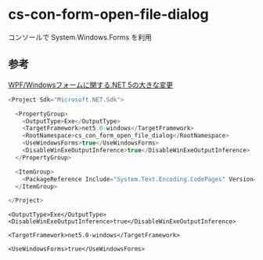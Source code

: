 # cs-con-form-open-file-dialog
コンソールで System.Windows.Forms を利用

## 参考
[WPF/Windowsフォームに関する.NET 5の大きな変更](https://www.infoq.com/jp/news/2021/02/net-5-breaking-changes-windows/)

```cs
<Project Sdk="Microsoft.NET.Sdk">

  <PropertyGroup>
    <OutputType>Exe</OutputType>
    <TargetFramework>net5.0-windows</TargetFramework>
    <RootNamespace>cs_con_form_open_file_dialog</RootNamespace>
    <UseWindowsForms>true</UseWindowsForms>
    <DisableWinExeOutputInference>true</DisableWinExeOutputInference>
  </PropertyGroup>

  <ItemGroup>
    <PackageReference Include="System.Text.Encoding.CodePages" Version="5.0.0" />
  </ItemGroup>

</Project>
```
```
<OutputType>Exe</OutputType>
<DisableWinExeOutputInference>true</DisableWinExeOutputInference>
```

```
<TargetFramework>net5.0-windows</TargetFramework>
```
```
<UseWindowsForms>true</UseWindowsForms>
```
